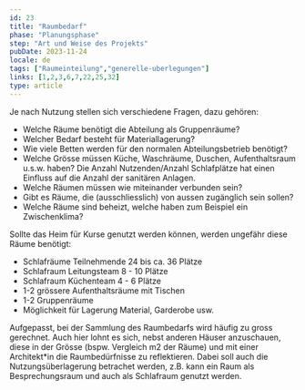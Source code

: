 ```yaml
---
id: 23
title: "Raumbedarf"
phase: "Planungsphase"
step: "Art und Weise des Projekts"
pubDate: 2023-11-24
locale: de
tags: ["Raumeinteilung","generelle-uberlegungen"]
links: [1,2,3,6,7,22,25,32]
type: article
---
```


Je nach Nutzung stellen sich verschiedene Fragen, dazu gehören:

- Welche Räume benötigt die Abteilung als Gruppenräume?
- Welcher Bedarf besteht für Materiallagerung?
- Wie viele Betten werden für den normalen Abteilungsbetrieb benötigt?
- Welche Grösse müssen Küche, Waschräume, Duschen, Aufenthaltsraum u.s.w. haben? Die Anzahl Nutzenden/Anzahl Schlafplätze hat einen Einfluss auf die Anzahl der sanitären Anlagen.
- Welche Räumen müssen wie miteinander verbunden sein?
- Gibt es Räume, die (ausschliesslich) von aussen zugänglich sein sollen?
- Welche Räume sind beheizt, welche haben zum Beispiel ein Zwischenklima?

Sollte das Heim für Kurse genutzt werden können, werden ungefähr diese Räume benötigt:

- Schlafräume Teilnehmende 24 bis ca. 36 Plätze
- Schlafraum Leitungsteam 8 - 10 Plätze
- Schlafraum Küchenteam 4 - 6 Plätze
- 1-2 grössere Aufenthaltsräume mit Tischen
- 1-2 Gruppenräume
- Möglichkeit für Lagerung Material, Garderobe usw.

Aufgepasst, bei der Sammlung des Raumbedarfs wird häufig zu gross gerechnet. Auch hier lohnt es sich, nebst anderen Häuser anzuschauen, diese in der Grösse (bspw. Vergleich m2 der Räume) und mit einer Architekt\*in die Raumbedürfnisse zu reflektieren. Dabei soll auch die Nutzungsüberlagerung betrachet werden, z.B. kann ein Raum als Besprechungsraum und auch als Schlafraum genutzt werden.
